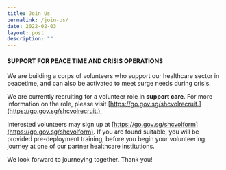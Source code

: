 ```yaml
---
title: Join Us
permalink: /join-us/
date: 2022-02-03
layout: post
description: ""
---
```

#### SUPPORT FOR PEACE TIME AND CRISIS OPERATIONS

We are building a corps of volunteers who support our healthcare sector in peacetime, and can also be activated to meet surge needs during crisis.  

We are currently recruiting for a volunteer role in **support care**. For more information on the role, please visit [https://go.gov.sg/shcvolrecruit.](https://go.gov.sg/shcvolrecruit.)  

Interested volunteers may sign up at [https://go.gov.sg/shcvolform](https://go.gov.sg/shcvolform). If you are found suitable, you will be provided pre-deployment training, before you begin your volunteering journey at one of our partner healthcare institutions. 

We look forward to journeying together. Thank you!